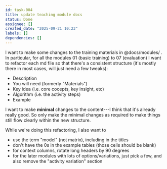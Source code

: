 ```yaml
---
id: task-004
title: update teaching module docs
status: Done
assignee: []
created_date: "2025-09-21 10:23"
labels: []
dependencies: []
---
```


I want to make some changes to the training materials in @docs/modules/ . In
particular, for all the modules 01 (basic training) to 07 (evaluation) I want to
refactor each md file so that there's a consistent structure (it's mostly there
in most cases, will just need a few tweaks):

- Description
- You will need (formerly "Materials")
- Key idea (i.e. core cocepts, key insight, etc)
- Algorithm (i.e. the activity steps)
- Example

I want to make **minimal** changes to the content---I think that it's already
really good. So only make the minimal changes as required to make things still
flow clearly within the new structure.

While we're doing this refactoring, I also want to

- use the term "model" (not matrix), including in the titles
- don't have the 0s in the example tables (those cells should be blank)
- for context columns, rotate long headers by 90 degrees
- for the later modules with lots of options/variations, just pick a few, and
  also remove the "activity variation" section

